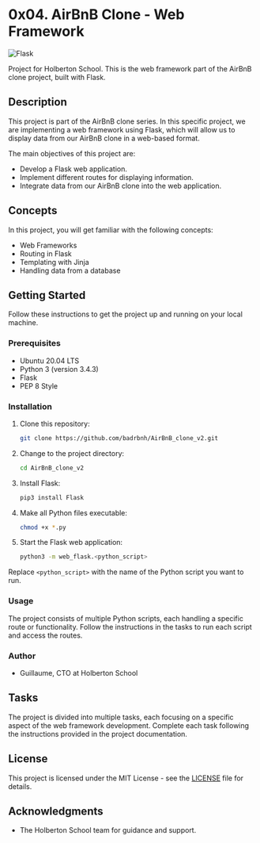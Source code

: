 # 0x04. AirBnB Clone - Web Framework

![Flask](https://img.shields.io/badge/Framework-Flask-green)

Project for Holberton School. This is the web framework part of the AirBnB clone project, built with Flask.

## Description

This project is part of the AirBnB clone series. In this specific project, we are implementing a web framework using Flask, which will allow us to display data from our AirBnB clone in a web-based format.

The main objectives of this project are:

- Develop a Flask web application.
- Implement different routes for displaying information.
- Integrate data from our AirBnB clone into the web application.

## Concepts

In this project, you will get familiar with the following concepts:

- Web Frameworks
- Routing in Flask
- Templating with Jinja
- Handling data from a database

## Getting Started

Follow these instructions to get the project up and running on your local machine.

### Prerequisites

- Ubuntu 20.04 LTS
- Python 3 (version 3.4.3)
- Flask
- PEP 8 Style

### Installation

1. Clone this repository:

   ```bash
   git clone https://github.com/badrbnh/AirBnB_clone_v2.git
   ```

2. Change to the project directory:

   ```bash
   cd AirBnB_clone_v2
   ```

3. Install Flask:

   ```bash
   pip3 install Flask
   ```

4. Make all Python files executable:

   ```bash
   chmod +x *.py
   ```

5. Start the Flask web application:

   ```bash
   python3 -m web_flask.<python_script>
   ```

Replace `<python_script>` with the name of the Python script you want to run.

### Usage

The project consists of multiple Python scripts, each handling a specific route or functionality. Follow the instructions in the tasks to run each script and access the routes.

### Author

- Guillaume, CTO at Holberton School

## Tasks

The project is divided into multiple tasks, each focusing on a specific aspect of the web framework development. Complete each task following the instructions provided in the project documentation.

## License

This project is licensed under the MIT License - see the [LICENSE](LICENSE) file for details.

## Acknowledgments

- The Holberton School team for guidance and support.